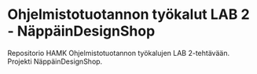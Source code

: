 # Ohjelmistotuotannon työkalut LAB 2 - NäppäinDesignShop
Repositorio HAMK Ohjelmistotuotannon työkalujen LAB 2-tehtävään. Projekti NäppäinDesignShop. 
